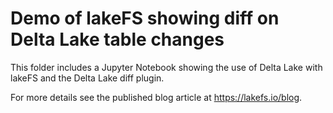 # Demo of lakeFS showing diff on Delta Lake table changes

This folder includes a Jupyter Notebook showing the use of Delta Lake with lakeFS and the Delta Lake diff plugin. 

For more details see the published blog article at https://lakefs.io/blog. 

